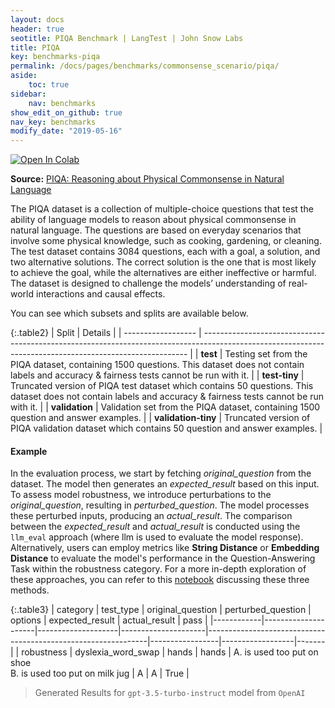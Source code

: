 ```yaml
---
layout: docs
header: true
seotitle: PIQA Benchmark | LangTest | John Snow Labs
title: PIQA
key: benchmarks-piqa
permalink: /docs/pages/benchmarks/commonsense_scenario/piqa/
aside:
    toc: true
sidebar:
    nav: benchmarks
show_edit_on_github: true
nav_key: benchmarks
modify_date: "2019-05-16"
---
```


<div class="h3-box" markdown="1">

[![Open In Colab](https://colab.research.google.com/assets/colab-badge.svg)](https://colab.research.google.com/github/JohnSnowLabs/langtest/blob/main/demo/tutorials/llm_notebooks/dataset-notebooks/PIQA_dataset.ipynb)

**Source:** [PIQA: Reasoning about Physical Commonsense in Natural Language](https://arxiv.org/abs/1911.11641)

The PIQA dataset is a collection of multiple-choice questions that test the ability of language models to reason about physical commonsense in natural language. The questions are based on everyday scenarios that involve some physical knowledge, such as cooking, gardening, or cleaning. The test dataset contains 3084 questions, each with a goal, a solution, and two alternative solutions. The correct solution is the one that is most likely to achieve the goal, while the alternatives are either ineffective or harmful. The dataset is designed to challenge the models’ understanding of real-world interactions and causal effects.

You can see which subsets and splits are available below.

{:.table2}
| Split              | Details                                                                                                                                                  |
| ------------------ | -------------------------------------------------------------------------------------------------------------------------------------------------------- |
| **test**      | Testing set from the PIQA dataset, containing 1500 questions. This dataset does not contain labels and accuracy & fairness tests cannot be run with it.  |
| **test-tiny** | Truncated version of PIQA test dataset which contains 50 questions. This dataset does not contain labels and accuracy & fairness tests cannot be run with it. |
| **validation**      | Validation set from the PIQA dataset, containing 1500 question and answer examples.  |
| **validation-tiny** | Truncated version of PIQA validation dataset which contains 50 question and answer examples. |

#### Example

In the evaluation process, we start by fetching *original_question* from the dataset. The model then generates an *expected_result* based on this input. To assess model robustness, we introduce perturbations to the *original_question*, resulting in *perturbed_question*. The model processes these perturbed inputs, producing an *actual_result*. The comparison between the *expected_result* and *actual_result* is conducted using the `llm_eval` approach (where llm is used to evaluate the model response). Alternatively, users can employ metrics like **String Distance** or **Embedding Distance** to evaluate the model's performance in the Question-Answering Task within the robustness category. For a more in-depth exploration of these approaches, you can refer to this [notebook](https://colab.research.google.com/github/JohnSnowLabs/langtest/blob/main/demo/tutorials/misc/Evaluation_Metrics.ipynb) discussing these three methods.

{:.table3}
| category   | test_type           | original_question  | perturbed_question  |   options                                                     | expected_result | actual_result    | pass  |
|------------|---------------------|--------------------|---------------------|---------------------------------------------------------------|-----------------|------------------|-------|
| robustness | 	dyslexia_word_swap | hands              | hands               | A. is used too put on shoe <br>B. is used too put on milk jug | A               | A                | True  |


> Generated Results for `gpt-3.5-turbo-instruct` model from `OpenAI`

</div>